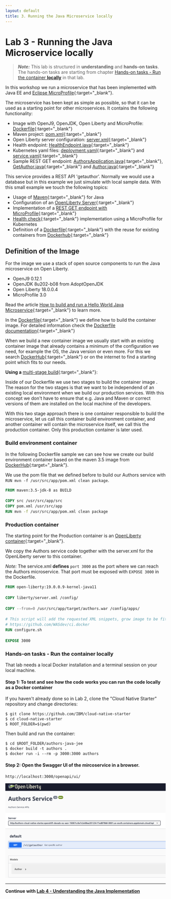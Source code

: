 ```yaml
---
layout: default
title: 3. Running the Java Microservice locally
---
```


# Lab 3 - Running the Java Microservice locally

> _**Note:**_ This lab is structured in **understanding** and **hands-on tasks**. 
The hands-on tasks are starting from chapter [Hands-on tasks - Run the container **locally**](#lab-hands-on) in that lab.

In this workshop we run a microservice that has been implemented with Java EE and [Eclipse MicroProfile](https://microprofile.io/){:target="_blank"}.

The microservice has been kept as simple as possible, so that it can be used as a starting point for other microservices. It contains the following functionality:

* Image with OpenJ9, OpenJDK, Open Liberty and MicroProfile: [Dockerfile](https://github.com/IBM/cloud-native-starter/blob/master/authors-java-jee/Dockerfile){:target="_blank"}
* Maven project: [pom.xml](https://github.com/IBM/cloud-native-starter/blob/master/authors-java-jee/pom.xml){:target="_blank"}
* Open Liberty server configuration: [server.xml](https://github.com/IBM/cloud-native-starter/blob/master/authors-java-jee/liberty/server.xml){:target="_blank"}
* Health endpoint: [HealthEndpoint.java](https://github.com/IBM/cloud-native-starter/blob/master/authors-java-jee/src/main/java/com/ibm/authors/HealthEndpoint.java){:target="_blank"}
* Kubernetes yaml files: [deployment.yaml](https://github.com/IBM/cloud-native-starter/blob/master/authors-java-jee/deployment/deployment.yaml){:target="_blank"} and [service.yaml](https://github.com/IBM/cloud-native-starter/blob/master/authors-java-jee/deployment/service.yaml){:target="_blank"}
* Sample REST GET endpoint: [AuthorsApplication.java](https://github.com/IBM/cloud-native-starter/blob/master/authors-java-jee/src/main/java/com/ibm/authors/AuthorsApplication.java){:target="_blank"}, [GetAuthor.java](https://github.com/IBM/cloud-native-starter/blob/master/authors-java-jee/src/main/java/com/ibm/authors/GetAuthor.java){:target="_blank"} and [Author.java](https://github.com/IBM/cloud-native-starter/blob/master/authors-java-jee/src/main/java/com/ibm/authors/Author.java){:target="_blank"}

This service provides a REST API 'getauthor'. Normally we would use a database but in this example we just simulate with local sample data. With this small example we touch the following topics:

* Usage of [Maven](https://maven.apache.org/){:target="_blank"} for Java 
* Configuration of an [OpenLiberty Server](https://openliberty.io){:target="_blank"}
* Implementation of a [REST GET endpoint with MicroProfile](https://openliberty.io/blog/2018/01/31/mpRestClient.html){:target="_blank"}
* [Health check](https://openliberty.io/guides/kubernetes-microprofile-health.html#adding-a-health-check-to-the-inventory-microservice){:target="_blank"} implementation using a MicroProfile for Kubernetes 
* Definition of a [Dockerfile](https://docs.docker.com/engine/reference/builder/){:target="_blank"} with the reuse for existing containers from [Dockerhub](https://hub.docker.com){:target="_blank"}

## Definition of the Image

For the image we use a stack of open source components to run the Java microservice on Open Liberty.

* OpenJ9 0.12.1
* OpenJDK 8u202-b08 from AdoptOpenJDK
* Open Liberty 18.0.0.4
* MicroProfile 3.0

Read the article [How to build and run a Hello World Java Microservice](http://heidloff.net/article/how-to-build-and-run-a-hello-world-java-microservice/){:target="_blank"} to learn more.

In the [Dockerfile](https://github.com/IBM/cloud-native-starter/blob/master/authors-java-jee/Dockerfile){:target="_blank"} we define how to build the container image. For detailed information check the [Dockerfile documentation](https://docs.docker.com/engine/reference/builder/){:target="_blank"}

When we build a new container image we usually start with an existing container image that already contains a minimum of the configuration we need, for example the OS, the Java version or even more. For this we search [DockerHub](https://hub.docker.com/search?q=maven&type=image&image_filter=official){:target="_blank"} or on the internet to find a starting point which fits to our needs. 

**Using a** [multi-stage build](https://docs.docker.com/develop/develop-images/multistage-build/){:target="_blank"}:

Inside of our Dockerfile we use two stages to build the container image . The reason for the two stages is that we want to be independend of an existing local environment when we build our production services. With this concept we don't have to ensure that e.g. Java and Maven or correct versions of them are installed on the local machine of the developers.

With this two stage approach there is one container responsible to build the microservice, let us call this container build environment container, and another container will contain the microservice itself, we call this the production container. Only this production container is later used.


### Build environment container

In the following Dockerfile sample we can see how we create our build environment container based on the maven 3.5 image from [DockerHub](https://hub.docker.com/_/maven/){:target="_blank"}.

We use the pom file that we defined before to build our Authors service with `RUN mvn -f /usr/src/app/pom.xml clean package`.

```dockerfile
FROM maven:3.5-jdk-8 as BUILD
 
COPY src /usr/src/app/src
COPY pom.xml /usr/src/app
RUN mvn -f /usr/src/app/pom.xml clean package
```

### Production container

The starting point for the Production container is an [OpenLiberty container](https://hub.docker.com/_/open-liberty){:target="_blank"}.

We copy the Authors service code together with the server.xml for the OpenLiberty server to this container.

_Note:_ The service.xml **defines** `port 3000` as the port where we can reach the Authors microservice. That port must be exposed with `EXPOSE 3000` in the Dockerfile.

```dockerfile
FROM open-liberty:19.0.0.9-kernel-java11

COPY liberty/server.xml /config/

COPY --from=0 /usr/src/app/target/authors.war /config/apps/

# This script will add the requested XML snippets, grow image to be fit-for-purpose and apply interim fixes
# https://github.com/WASdev/ci.docker
RUN configure.sh

EXPOSE 3000
```

### Hands-on tasks - Run the container locally <a name="lab-hands-on"></a>

That lab needs a local Docker installation and a terminal session on your local machine.

#### Step 1: To test and see how the code works you can run the code locally as a Docker container

If you haven't already done so in Lab 2, clone the "Cloud Native Starter" repository and change directories:

```
$ git clone https://github.com/IBM/cloud-native-starter
$ cd cloud-native-starter
$ ROOT_FOLDER=$(pwd)
```

Then build and run the container:

```
$ cd $ROOT_FOLDER/authors-java-jee
$ docker build -t authors .
$ docker run -i --rm -p 3000:3000 authors
```

#### Step 2: Open the Swagger UI of the mircoservice in a browser.

```
http://localhost:3000/openapi/ui/
```

![Swagger UI](images/authors-swagger-ui.png)


---

__Continue with [Lab 4 - Understanding the Java Implementation](./3-java.md#lab-3---understanding-the-java-implementation)__